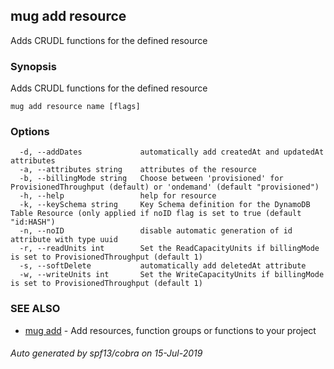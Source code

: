 ## mug add resource

Adds CRUDL functions for the defined resource

### Synopsis

Adds CRUDL functions for the defined resource

```
mug add resource name [flags]
```

### Options

```
  -d, --addDates             automatically add createdAt and updatedAt attributes
  -a, --attributes string    attributes of the resource
  -b, --billingMode string   Choose between 'provisioned' for ProvisionedThroughput (default) or 'ondemand' (default "provisioned")
  -h, --help                 help for resource
  -k, --keySchema string     Key Schema definition for the DynamoDB Table Resource (only applied if noID flag is set to true (default "id:HASH")
  -n, --noID                 disable automatic generation of id attribute with type uuid
  -r, --readUnits int        Set the ReadCapacityUnits if billingMode is set to ProvisionedThroughput (default 1)
  -s, --softDelete           automatically add deletedAt attribute
  -w, --writeUnits int       Set the WriteCapacityUnits if billingMode is set to ProvisionedThroughput (default 1)
```

### SEE ALSO

* [mug add](mug_add.md)	 - Add resources, function groups or functions to your project

###### Auto generated by spf13/cobra on 15-Jul-2019

